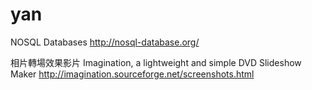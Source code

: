 


# yan


NOSQL Databases
<http://nosql-database.org/>  

相片轉場效果影片
Imagination, a lightweight and simple DVD Slideshow Maker
<http://imagination.sourceforge.net/screenshots.html>  